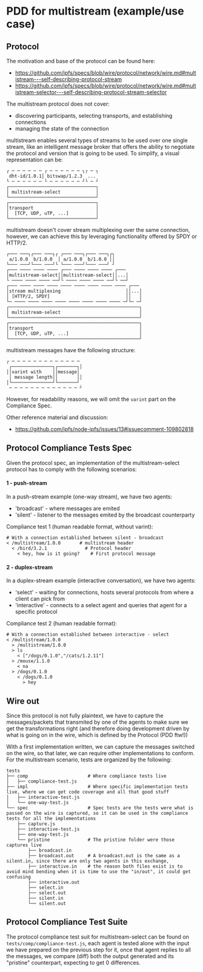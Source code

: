 # PDD for multistream (example/use case)

## Protocol

The motivation and base of the protocol can be found here:

- https://github.com/ipfs/specs/blob/wire/protocol/network/wire.md#multistream---self-describing-protocol-stream
- https://github.com/ipfs/specs/blob/wire/protocol/network/wire.md#multistream-selector---self-describing-protocol-stream-selector

The multistream protocol does not cover:

- discovering participants, selecting transports, and establishing connections
- managing the state of the connection

multistream enables several types of streams to be used over one single stream, like an intelligent message broker that offers the ability to negotiate the protocol and version that is going to be used. To simplify, a visual representation can be:

```
┌ ─ ─ ─ ─ ─ ─ ┌ ─ ─ ─ ─ ─ ─ ┐┌ ─ ┐
 dht-id/1.0.1│ bitswap/1.2.3  ...
└ ─ ─ ─ ─ ─ ─ └ ─ ─ ─ ─ ─ ─ ┘└ ─ ┘
┌────────────────────────────────┐
│ multistream-select             │
└────────────────────────────────┘
┌────────────────────────────────┐
│transport                       │
│  [TCP, UDP, uTP, ...]          │
└────────────────────────────────┘
```

multistream doesn't cover stream multiplexing over the same connection, however, we can achieve this by leveraging functionality offered by SPDY or HTTP/2.

```
┌─── ───┐┌─── ───┐┌ ┌─── ───┐┌─── ───┐┌┐
 a/1.0.0  b/1.0.0  │ a/1.0.0  b/1.0.0 ││
└─── ───┘└─── ───┘└ └─── ───┘└─── ───┘ ┘
┌─── ──── ──── ──── ┌─── ──── ──── ──── ┌───
│multistream-select││multistream-select││...│
└ ──── ──── ──── ──┘└ ──── ──── ──── ──┘└ ──┘
┌─── ──── ──── ──── ──── ──── ──── ──── ──── ┌───
│stream multiplexing                        ││...│
│ [HTTP/2, SPDY]                            ││   │
└─ ──── ──── ──── ──── ──── ──── ──── ──── ─┘└─ ─┘
┌────────────────────────────────────────────────┐
│ multistream-select                             │
└────────────────────────────────────────────────┘
┌────────────────────────────────────────────────┐
│transport                                       │
│  [TCP, UDP, uTP, ...]                          │
└────────────────────────────────────────────────┘
```

multistream messages have the following structure:

```
┌ ─ ─ ─ ─ ─ ─ ─ ─ ─ ─ ─ ─ ─
 ┌───────────────┐┌───────┐│
││varint with    ││message│
 │ message length││       ││
│└───────────────┘└───────┘
 ─ ─ ─ ─ ─ ─ ─ ─ ─ ─ ─ ─ ─ ┘
```

However, for readability reasons, we will omit the `varint` part on the Compliance Spec.


Other reference material and discussion:
- https://github.com/ipfs/node-ipfs/issues/13#issuecomment-109802818

## Protocol Compliance Tests Spec

Given the protocol spec, an implementation of the multistream-select protocol has to comply with the following scenarios:

#### 1 - push-stream

In a push-stream example (one-way stream), we have two agents:

- 'broadcast' - where messages are emited 
- 'silent' - listener to the messages emited by the broadcast counterparty

Compliance test 1 (human readable format, without varint):
```
# With a connection established between silent - broadcast
< /multistream/1.0.0       # multistream header
  < /bird/3.2.1              # Protocol header
    < hey, how is it going?    # First protocol message
```

#### 2 - duplex-stream

In a duplex-stream example (interactive conversation), we have two agents:

- 'select' - waiting for connections, hosts several protocols from where a client can pick from
- 'interactive' - connects to a select agent and queries that agent for a specific protocol

Compliance test 2 (human readable format):
```
# With a connection established between interactive - select
< /multistream/1.0.0
  > /multistream/1.0.0
  > ls
    < ["/dogs/0.1.0","/cats/1.2.11"]
  > /mouse/1.1.0
    < na
  > /dogs/0.1.0
    < /dogs/0.1.0
      > hey
```

## Wire out

Since this protocol is not fully plaintext, we have to capture the messages/packets that transmited by one of the agents to make sure we get the transformations right (and therefore doing development driven by what is going on in the wire, which is defined by the Protocol (PDD ftw!))

With a first implementation written, we can capture the messages switched on the wire, so that later, we can require other implementations to conform. For the multistream scenario, tests are organized by the following:

```
tests
├── comp                      # Where compliance tests live
│   ├── compliance-test.js
├── impl                      # Where specific implementation tests live, where we can get code coverage and all that good stuff
│   ├── interactive-test.js
│   └── one-way-test.js
└── spec                      # Spec tests are the tests were what is passed on the wire is captured, so it can be used in the compliance tests for all the implementations
    ├── capture.js
    ├── interactive-test.js
    ├── one-way-test.js
    └── pristine              # The pristine folder were those captures live
        ├── broadcast.in
        ├── broadcast.out     # A broadcast.out is the same as a silent.in, since there are only two agents in this exchange,
        ├── interactive.in    # the reason both files exist is to avoid mind bending when it is time to use the "in/out", it could get confusing
        ├── interactive.out
        ├── select.in
        ├── select.out
        ├── silent.in
        └── silent.out
```

## Protocol Compliance Test Suite

The protocol compliance test suit for multistream-select can be found on `tests/comp/compliance-test.js`, each agent is tested alone with the input we have prepared on the previous step for it, once that agent replies to all the messages, we compare (diff) both the output generated and its "pristine" counterpart, expecting to get 0 differences.
